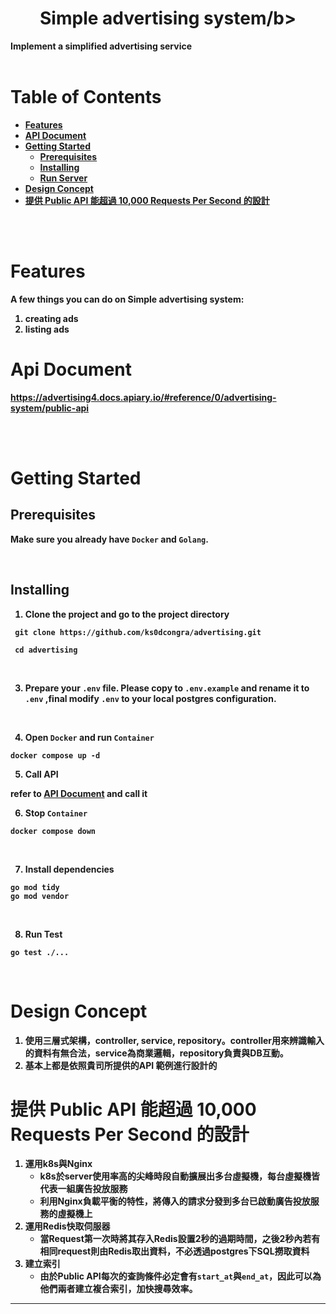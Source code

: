 <h1 align='center'><b>Simple advertising system/b></h1>
Implement a simplified advertising service

<br>
<br>

# Table of Contents
- [Features](#features)
- [API Document](#api-document)
- [Getting Started](#getting-started)
  - [Prerequisites](#prerequisites)
  - [Installing](#installing)
  - [Run Server](#run-server)
- [Design Concept](#design-concept)
- [提供 Public API 能超過 10,000 Requests Per Second 的設計](#design-concept)

<br>
<br>

# Features
A few things you can do on Simple advertising system:
1. creating ads
2. listing ads

# Api Document
https://advertising4.docs.apiary.io/#reference/0/advertising-system/public-api

<br>
<br>

# Getting Started
## **Prerequisites**
Make sure you already have `Docker` and `Golang`.

<br>

## **Installing**
1. Clone the project and go to the project directory
```
 git clone https://github.com/ks0dcongra/advertising.git

 cd advertising
```

<br/>

3. Prepare your `.env` file. Please copy to `.env.example` and rename it to `.env` ,final modify `.env` to your local postgres configuration.

<br/>

4. Open `Docker` and run `Container`

```
docker compose up -d
```
5. Call API

refer to [API Document](#api) and call it


6. Stop `Container`
```
docker compose down
```

<br/>

7. Install dependencies
```
go mod tidy
go mod vendor
```

<br/>

8. Run Test
```
go test ./...
```
<br/>

#  **Design Concept**
1. 使用三層式架構，controller, service, repository。controller用來辨識輸入的資料有無合法，service為商業邏輯，repository負責與DB互動。
2. 基本上都是依照貴司所提供的**API 範例**進行設計的

# **提供 Public API 能超過 10,000 Requests Per Second 的設計** 
1. 運用k8s與Nginx
    * k8s於server使用率高的尖峰時段自動擴展出多台虛擬機，每台虛擬機皆代表一組廣告投放服務
    * 利用Nginx負載平衡的特性，將傳入的請求分發到多台已啟動廣告投放服務的虛擬機上
2. 運用Redis快取伺服器
    * 當Request第一次時將其存入Redis設置2秒的過期時間，之後2秒內若有相同request則由Redis取出資料，不必透過postgres下SQL撈取資料
3. 建立索引
    * 由於Public API每次的查詢條件必定會有`start_at`與`end_at`，因此可以為他們兩者建立複合索引，加快搜尋效率。
---